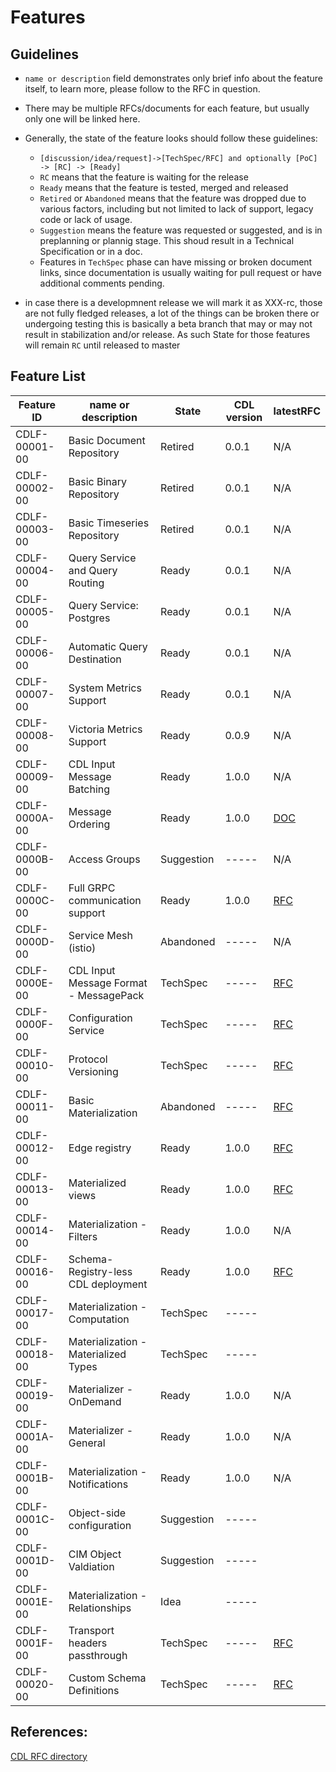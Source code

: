 # Features

## Guidelines

* `name or description` field demonstrates only brief info about the feature itself, to learn more, please follow to the RFC in question.
* There may be multiple RFCs/documents for each feature, but usually only one will be linked here.
* Generally, the state of the feature looks should follow these guidelines:
  - `[discussion/idea/request]->[TechSpec/RFC] and optionally [PoC] -> [RC] -> [Ready]`
  - `RC` means that the feature is waiting for the release
  - `Ready` means that the feature is tested, merged and released
  - `Retired` or `Abandoned` means that the feature was dropped due to various factors, including but not limited to lack of support, legacy code or lack of usage.
  - `Suggestion` means the feature was requested or suggested, and is in preplanning or plannig stage. This shoud result in a Technical Specification or in a doc.
  - Features in `TechSpec` phase can have missing or broken document links, since documentation is usually waiting for pull request or have additional comments pending.

* in case there is a developmnent release we will mark it as XXX-rc, those are not fully fledged releases, a lot of the things can be broken there or undergoing testing
  this is basically a beta branch that may or may not result in stabilization and/or release. As such State for those features will remain `RC` until released to master

## Feature List
| Feature ID    | name or description                    | State      | CDL version | latestRFC                                                           |
|---------------|----------------------------------------|------------|-------------|---------------------------------------------------------------------|
| CDLF-00001-00 | Basic Document Repository              | Retired    | 0.0.1       | N/A                                                                 |
| CDLF-00002-00 | Basic Binary Repository                | Retired    | 0.0.1       | N/A                                                                 |
| CDLF-00003-00 | Basic Timeseries Repository            | Retired    | 0.0.1       | N/A                                                                 |
| CDLF-00004-00 | Query Service and Query Routing        | Ready      | 0.0.1       | N/A                                                                 |
| CDLF-00005-00 | Query Service: Postgres                | Ready      | 0.0.1       | N/A                                                                 |
| CDLF-00006-00 | Automatic Query Destination            | Ready      | 0.0.1       | N/A                                                                 |
| CDLF-00007-00 | System Metrics Support                 | Ready      | 0.0.1       | N/A                                                                 |
| CDLF-00008-00 | Victoria Metrics Support               | Ready      | 0.0.9       | N/A                                                                 |
| CDLF-00009-00 | CDL Input Message Batching             | Ready      | 1.0.0       | N/A                                                                 |
| CDLF-0000A-00 | Message Ordering                       | Ready      | 1.0.0       | [DOC](./ordering.md)                                                |
| CDLF-0000B-00 | Access Groups                          | Suggestion | -----       | N/A                                                                 |
| CDLF-0000C-00 | Full GRPC communication support        | Ready      | 1.0.0       | [RFC](../rfc/0001_Alternative_communication_method_01.md)           |
| CDLF-0000D-00 | Service Mesh (istio)                   | Abandoned  | -----       | N/A                                                                 |
| CDLF-0000E-00 | CDL Input Message Format - MessagePack | TechSpec   | -----       | [RFC](../rfc/0003_Usage_of_Message_Pack_format_as_CDL_input_01.md)  |
| CDLF-0000F-00 | Configuration Service                  | TechSpec   | -----       | [RFC](../rfc/0020_Configuration_Service_01.md)                      |
| CDLF-00010-00 | Protocol Versioning                    | TechSpec   | -----       | [RFC](../rfc/0009_CDL_Ingestion_API_versioning_02.md)               |
| CDLF-00011-00 | Basic Materialization                  | Abandoned  | -----       | [RFC](../rfc/0002_Materialization_01.md)                            |
| CDLF-00012-00 | Edge registry                          | Ready      | 1.0.0       | [RFC](../rfc/0006_Edge_registry_01.md)                              |
| CDLF-00013-00 | Materialized views                     | Ready      | 1.0.0       | [RFC](../rfc/0007_Materialized_views_01.md)                         |
| CDLF-00014-00 | Materialization - Filters              | Ready      | 1.0.0       | N/A                                                                 |
| CDLF-00016-00 | Schema-Registry-less CDL deployment    | Ready      | 1.0.0       | [RFC](../rfc/0010_Schema_Registry_less_CDL_deployment_01.md)        |
| CDLF-00017-00 | Materialization - Computation          | TechSpec   | -----       |                                                                     |
| CDLF-00018-00 | Materialization - Materialized Types   | TechSpec   | -----       |                                                                     |
| CDLF-00019-00 | Materializer - OnDemand                | Ready      | 1.0.0       | N/A                                                                 |
| CDLF-0001A-00 | Materializer - General                 | Ready      | 1.0.0       | N/A                                                                 |
| CDLF-0001B-00 | Materialization - Notifications        | Ready      | 1.0.0       | N/A                                                                 |
| CDLF-0001C-00 | Object-side configuration              | Suggestion | -----       |                                                                     |
| CDLF-0001D-00 | CIM Object Valdiation                  | Suggestion | -----       |                                                                     |
| CDLF-0001E-00 | Materialization - Relationships        | Idea       | -----       |                                                                     |
| CDLF-0001F-00 | Transport headers passthrough          | TechSpec   | -----       | [RFC](../rfc/0018_Transport_headers_passthrough_01.md)              |
| CDLF-00020-00 | Custom Schema Definitions              | TechSpec   | -----       | [RFC](../rfc/0019_Simplify_Schema_Definitions_01.md)                |

## References:

[CDL RFC directory](https://github.com/epiphany-platform/CommonDataLayer/tree/develop/docs/rfc)
